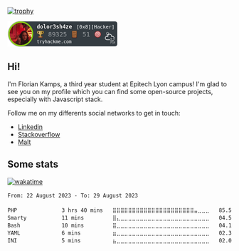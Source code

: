 [![trophy](https://github-profile-trophy.vercel.app/?username=flokamps&theme=monokai)](https://github.com/ryo-ma/github-profile-trophy)

[![tryhackme stats](https://raw.githubusercontent.com/flokamps/flokamps/master/assets/thm_propic.png)](https://tryhackme.com/p/dolor3sh4ze)

## Hi!
I'm Florian Kamps, a third year student at Epitech Lyon campus! I'm glad to see you on my profile which you can find some open-source projects, especially with Javascript stack.

Follow me on my differents social networks to get in touch:
- [Linkedin](https://www.linkedin.com/in/florian-kamps/)
- [Stackoverflow](https://stackoverflow.com/users/13174476/dolor3sh4ze)
- [Malt](https://www.malt.fr/profile/floriankamps)

## Some stats
[![wakatime](https://wakatime.com/badge/user/7ce504cb-af1d-4964-8dca-f7361bb34d1e.svg)](https://wakatime.com/@7ce504cb-af1d-4964-8dca-f7361bb34d1e)
<!--START_SECTION:waka-->

```txt
From: 22 August 2023 - To: 29 August 2023

PHP              3 hrs 40 mins   ⣿⣿⣿⣿⣿⣿⣿⣿⣿⣿⣿⣿⣿⣿⣿⣿⣿⣿⣿⣿⣿⣤⣀⣀⣀   85.56 %
Smarty           11 mins         ⣿⣄⣀⣀⣀⣀⣀⣀⣀⣀⣀⣀⣀⣀⣀⣀⣀⣀⣀⣀⣀⣀⣀⣀⣀   04.58 %
Bash             10 mins         ⣿⣀⣀⣀⣀⣀⣀⣀⣀⣀⣀⣀⣀⣀⣀⣀⣀⣀⣀⣀⣀⣀⣀⣀⣀   04.17 %
YAML             6 mins          ⣶⣀⣀⣀⣀⣀⣀⣀⣀⣀⣀⣀⣀⣀⣀⣀⣀⣀⣀⣀⣀⣀⣀⣀⣀   02.39 %
INI              5 mins          ⣦⣀⣀⣀⣀⣀⣀⣀⣀⣀⣀⣀⣀⣀⣀⣀⣀⣀⣀⣀⣀⣀⣀⣀⣀   02.07 %
```

<!--END_SECTION:waka-->
